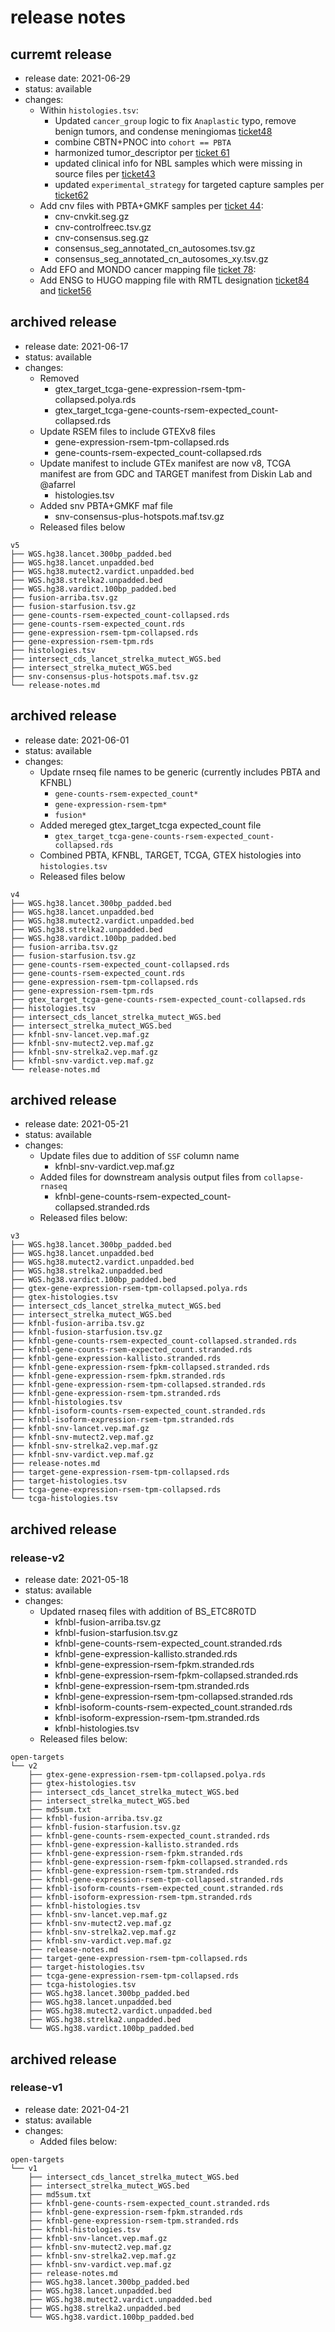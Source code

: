 # release notes
## curremt release
- release date: 2021-06-29
- status: available
- changes:
   - Within `histologies.tsv`:
     - Updated `cancer_group` logic to fix `Anaplastic` typo, remove benign tumors, and condense meningiomas [ticket48](https://github.com/PediatricOpenTargets/ticket-tracker/issues/48)
     - combine CBTN+PNOC into `cohort == PBTA`
     - harmonized tumor_descriptor per [ticket 61](https://github.com/PediatricOpenTargets/ticket-tracker/issues/61) 
     - updated clinical info for NBL samples which were missing in source files per [ticket43](https://github.com/PediatricOpenTargets/ticket-tracker/issues/43)
     - updated `experimental_strategy` for targeted capture samples per [ticket62](https://github.com/PediatricOpenTargets/ticket-tracker/issues/62)
   - Add cnv files with PBTA+GMKF samples per [ticket 44](https://github.com/PediatricOpenTargets/ticket-tracker/issues/44):
      - cnv-cnvkit.seg.gz
      - cnv-controlfreec.tsv.gz
      - cnv-consensus.seg.gz 
      - consensus_seg_annotated_cn_autosomes.tsv.gz
      - consensus_seg_annotated_cn_autosomes_xy.tsv.gz
    - Add EFO and MONDO cancer mapping file [ticket 78](https://github.com/PediatricOpenTargets/ticket-tracker/issues/78):
    - Add ENSG to HUGO mapping file with RMTL designation [ticket84](https://github.com/PediatricOpenTargets/ticket-tracker/issues/84) and [ticket56](https://github.com/PediatricOpenTargets/ticket-tracker/issues/56)


## archived release
- release date: 2021-06-17
- status: available
- changes:
  - Removed
     - gtex_target_tcga-gene-expression-rsem-tpm-collapsed.polya.rds
     - gtex_target_tcga-gene-counts-rsem-expected_count-collapsed.rds 
  - Update RSEM files to include GTEXv8 files
     - gene-expression-rsem-tpm-collapsed.rds
     - gene-counts-rsem-expected_count-collapsed.rds
  - Update manifest to include GTEx manifest are now v8, TCGA manifest are from GDC and TARGET manifest from Diskin Lab and @afarrel
     - histologies.tsv
  - Added snv PBTA+GMKF maf file
     - snv-consensus-plus-hotspots.maf.tsv.gz 
  - Released files below

```
v5
├── WGS.hg38.lancet.300bp_padded.bed
├── WGS.hg38.lancet.unpadded.bed
├── WGS.hg38.mutect2.vardict.unpadded.bed
├── WGS.hg38.strelka2.unpadded.bed
├── WGS.hg38.vardict.100bp_padded.bed
├── fusion-arriba.tsv.gz
├── fusion-starfusion.tsv.gz
├── gene-counts-rsem-expected_count-collapsed.rds
├── gene-counts-rsem-expected_count.rds
├── gene-expression-rsem-tpm-collapsed.rds
├── gene-expression-rsem-tpm.rds
├── histologies.tsv
├── intersect_cds_lancet_strelka_mutect_WGS.bed
├── intersect_strelka_mutect_WGS.bed
├── snv-consensus-plus-hotspots.maf.tsv.gz
└── release-notes.md

```


## archived release
- release date: 2021-06-01
- status: available
- changes:
  - Update rnseq file names to be generic (currently includes PBTA and KFNBL)
    - `gene-counts-rsem-expected_count*`
    - `gene-expression-rsem-tpm*`
    - `fusion*`
  - Added mereged gtex_target_tcga expected_count file
    - `gtex_target_tcga-gene-counts-rsem-expected_count-collapsed.rds`
  - Combined PBTA, KFNBL, TARGET, TCGA, GTEX histologies into `histologies.tsv`  
  - Released files below

```
v4
├── WGS.hg38.lancet.300bp_padded.bed
├── WGS.hg38.lancet.unpadded.bed
├── WGS.hg38.mutect2.vardict.unpadded.bed
├── WGS.hg38.strelka2.unpadded.bed
├── WGS.hg38.vardict.100bp_padded.bed
├── fusion-arriba.tsv.gz
├── fusion-starfusion.tsv.gz
├── gene-counts-rsem-expected_count-collapsed.rds
├── gene-counts-rsem-expected_count.rds
├── gene-expression-rsem-tpm-collapsed.rds
├── gene-expression-rsem-tpm.rds
├── gtex_target_tcga-gene-counts-rsem-expected_count-collapsed.rds
├── histologies.tsv
├── intersect_cds_lancet_strelka_mutect_WGS.bed
├── intersect_strelka_mutect_WGS.bed
├── kfnbl-snv-lancet.vep.maf.gz
├── kfnbl-snv-mutect2.vep.maf.gz
├── kfnbl-snv-strelka2.vep.maf.gz
├── kfnbl-snv-vardict.vep.maf.gz
└── release-notes.md

```



## archived release
- release date: 2021-05-21
- status: available
- changes:
  - Update files due to addition of `SSF` column name 
    -  kfnbl-snv-vardict.vep.maf.gz
  - Added files for downstream analysis output files from `collapse-rnaseq`
    -  kfnbl-gene-counts-rsem-expected_count-collapsed.stranded.rds   
  - Released files below:

```
v3
├── WGS.hg38.lancet.300bp_padded.bed
├── WGS.hg38.lancet.unpadded.bed
├── WGS.hg38.mutect2.vardict.unpadded.bed
├── WGS.hg38.strelka2.unpadded.bed
├── WGS.hg38.vardict.100bp_padded.bed
├── gtex-gene-expression-rsem-tpm-collapsed.polya.rds
├── gtex-histologies.tsv
├── intersect_cds_lancet_strelka_mutect_WGS.bed
├── intersect_strelka_mutect_WGS.bed
├── kfnbl-fusion-arriba.tsv.gz
├── kfnbl-fusion-starfusion.tsv.gz
├── kfnbl-gene-counts-rsem-expected_count-collapsed.stranded.rds
├── kfnbl-gene-counts-rsem-expected_count.stranded.rds
├── kfnbl-gene-expression-kallisto.stranded.rds
├── kfnbl-gene-expression-rsem-fpkm-collapsed.stranded.rds
├── kfnbl-gene-expression-rsem-fpkm.stranded.rds
├── kfnbl-gene-expression-rsem-tpm-collapsed.stranded.rds
├── kfnbl-gene-expression-rsem-tpm.stranded.rds
├── kfnbl-histologies.tsv
├── kfnbl-isoform-counts-rsem-expected_count.stranded.rds
├── kfnbl-isoform-expression-rsem-tpm.stranded.rds
├── kfnbl-snv-lancet.vep.maf.gz
├── kfnbl-snv-mutect2.vep.maf.gz
├── kfnbl-snv-strelka2.vep.maf.gz
├── kfnbl-snv-vardict.vep.maf.gz
├── release-notes.md
├── target-gene-expression-rsem-tpm-collapsed.rds
├── target-histologies.tsv
├── tcga-gene-expression-rsem-tpm-collapsed.rds
└── tcga-histologies.tsv
```

## archived release
### release-v2
- release date: 2021-05-18
- status: available
- changes:
  - Updated rnaseq files with addition of BS_ETC8R0TD 
    - kfnbl-fusion-arriba.tsv.gz
    - kfnbl-fusion-starfusion.tsv.gz
    - kfnbl-gene-counts-rsem-expected_count.stranded.rds
    - kfnbl-gene-expression-kallisto.stranded.rds
    - kfnbl-gene-expression-rsem-fpkm.stranded.rds
    - kfnbl-gene-expression-rsem-fpkm-collapsed.stranded.rds
    - kfnbl-gene-expression-rsem-tpm.stranded.rds
    - kfnbl-gene-expression-rsem-tpm-collapsed.stranded.rds
    - kfnbl-isoform-counts-rsem-expected_count.stranded.rds
    - kfnbl-isoform-expression-rsem-tpm.stranded.rds
    - kfnbl-histologies.tsv 
  - Released files below: 
```
open-targets
└── v2
    ├── gtex-gene-expression-rsem-tpm-collapsed.polya.rds
    ├── gtex-histologies.tsv
    ├── intersect_cds_lancet_strelka_mutect_WGS.bed
    ├── intersect_strelka_mutect_WGS.bed
    ├── md5sum.txt
    ├── kfnbl-fusion-arriba.tsv.gz
    ├── kfnbl-fusion-starfusion.tsv.gz
    ├── kfnbl-gene-counts-rsem-expected_count.stranded.rds
    ├── kfnbl-gene-expression-kallisto.stranded.rds
    ├── kfnbl-gene-expression-rsem-fpkm.stranded.rds
    ├── kfnbl-gene-expression-rsem-fpkm-collapsed.stranded.rds
    ├── kfnbl-gene-expression-rsem-tpm.stranded.rds
    ├── kfnbl-gene-expression-rsem-tpm-collapsed.stranded.rds
    ├── kfnbl-isoform-counts-rsem-expected_count.stranded.rds
    ├── kfnbl-isoform-expression-rsem-tpm.stranded.rds
    ├── kfnbl-histologies.tsv    
    ├── kfnbl-snv-lancet.vep.maf.gz
    ├── kfnbl-snv-mutect2.vep.maf.gz
    ├── kfnbl-snv-strelka2.vep.maf.gz
    ├── kfnbl-snv-vardict.vep.maf.gz
    ├── release-notes.md 
    ├── target-gene-expression-rsem-tpm-collapsed.rds
    ├── target-histologies.tsv
    ├── tcga-gene-expression-rsem-tpm-collapsed.rds
    ├── tcga-histologies.tsv
    ├── WGS.hg38.lancet.300bp_padded.bed
    ├── WGS.hg38.lancet.unpadded.bed
    ├── WGS.hg38.mutect2.vardict.unpadded.bed
    ├── WGS.hg38.strelka2.unpadded.bed
    └── WGS.hg38.vardict.100bp_padded.bed
```

## archived release
### release-v1
- release date: 2021-04-21
- status: available
- changes:
  - Added files below: 
```
open-targets
└── v1
    ├── intersect_cds_lancet_strelka_mutect_WGS.bed
    ├── intersect_strelka_mutect_WGS.bed
    ├── md5sum.txt
    ├── kfnbl-gene-counts-rsem-expected_count.stranded.rds
    ├── kfnbl-gene-expression-rsem-fpkm.stranded.rds
    ├── kfnbl-gene-expression-rsem-tpm.stranded.rds
    ├── kfnbl-histologies.tsv    
    ├── kfnbl-snv-lancet.vep.maf.gz
    ├── kfnbl-snv-mutect2.vep.maf.gz
    ├── kfnbl-snv-strelka2.vep.maf.gz
    ├── kfnbl-snv-vardict.vep.maf.gz
    ├── release-notes.md
    ├── WGS.hg38.lancet.300bp_padded.bed
    ├── WGS.hg38.lancet.unpadded.bed
    ├── WGS.hg38.mutect2.vardict.unpadded.bed
    ├── WGS.hg38.strelka2.unpadded.bed
    └── WGS.hg38.vardict.100bp_padded.bed
```

